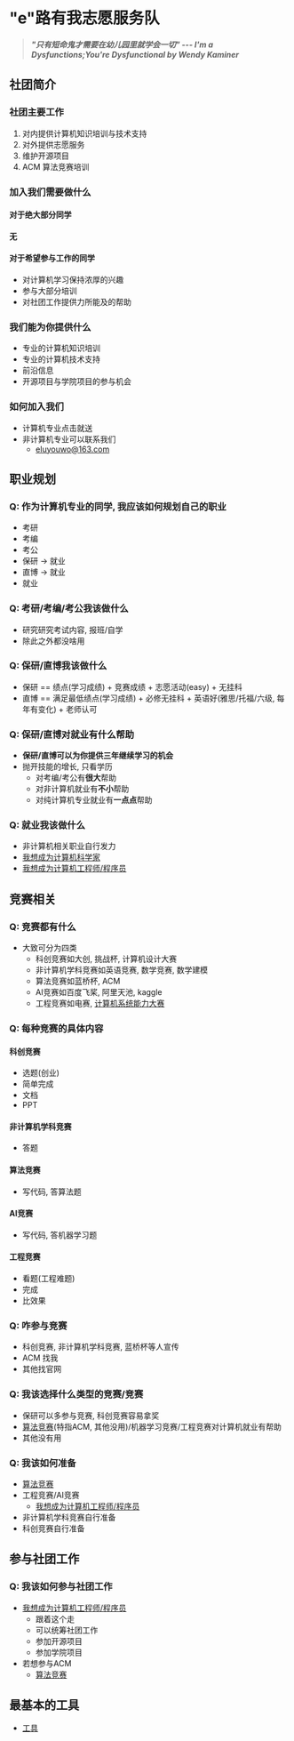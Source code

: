# "e"路有我志愿服务队

> _**"只有短命鬼才需要在幼儿园里就学会一切" --- I'm a Dysfunctions;You're Dysfunctional by Wendy Kaminer**_

## 社团简介

### 社团主要工作

1. 对内提供计算机知识培训与技术支持
2. 对外提供志愿服务
3. 维护开源项目
4. ACM 算法竞赛培训

### 加入我们需要做什么

#### 对于绝大部分同学

**无**

#### 对于希望参与工作的同学

- 对计算机学习保持浓厚的兴趣
- 参与大部分培训
- 对社团工作提供力所能及的帮助

### 我们能为你提供什么

- 专业的计算机知识培训
- 专业的计算机技术支持
- 前沿信息
- 开源项目与学院项目的参与机会

### 如何加入我们

- 计算机专业点击就送
- 非计算机专业可以联系我们
    - <eluyouwo@163.com>

## 职业规划

### Q: 作为计算机专业的同学, 我应该如何规划自己的职业

- 考研
- 考编
- 考公
- 保研 -> 就业
- 直博 -> 就业
- 就业

### Q: 考研/考编/考公我该做什么

- 研究研究考试内容, 报班/自学
- 除此之外都没啥用

### Q: 保研/直博我该做什么

- 保研 == 绩点(学习成绩) + 竞赛成绩 + 志愿活动(easy) + 无挂科
- 直博 == 满足最低绩点(学习成绩) + 必修无挂科 + 英语好(雅思/托福/六级, 每年有变化) + 老师认可

### Q: 保研/直博对就业有什么帮助

- **保研/直博可以为你提供三年继续学习的机会**
- 抛开技能的增长, 只看学历
    - 对考编/考公有**很大**帮助
    - 对非计算机就业有**不小**帮助
    - 对纯计算机专业就业有**一点点**帮助

### Q: 就业我该做什么

- 非计算机相关职业自行发力
- [我想成为计算机科学家](scientist.md)
- [我想成为计算机工程师/程序员](engineer.md)

## 竞赛相关

### Q: 竞赛都有什么

- 大致可分为四类
    - 科创竞赛如大创, 挑战杯, 计算机设计大赛
    - 非计算机学科竞赛如英语竞赛, 数学竞赛, 数学建模
    - 算法竞赛如蓝桥杯, ACM
    - AI竞赛如百度飞桨, 阿里天池, kaggle
    - 工程竞赛如电赛, [计算机系统能力大赛](https://os.educg.net/)

### Q: 每种竞赛的具体内容

#### 科创竞赛

- 选题(创业)
- 简单完成
- 文档
- PPT

#### 非计算机学科竞赛

- 答题

#### 算法竞赛

- 写代码, 答算法题

#### AI竞赛

- 写代码, 答机器学习题

#### 工程竞赛

- 看题(工程难题)
- 完成
- 比效果

### Q: 咋参与竞赛

- 科创竞赛, 非计算机学科竞赛, 蓝桥杯等人宣传
- ACM 找我
- 其他找官网

### Q: 我该选择什么类型的竞赛/竞赛

- 保研可以多参与竞赛, 科创竞赛容易拿奖
- [算法竞赛](algorithm.md)(特指ACM, 其他没用)/机器学习竞赛/工程竞赛对计算机就业有帮助
- 其他没有用

### Q: 我该如何准备

- [算法竞赛](algorithm.md)
- 工程竞赛/AI竞赛
    - [我想成为计算机工程师/程序员](engineer.md)
- 非计算机学科竞赛自行准备
- 科创竞赛自行准备

## 参与社团工作

### Q: 我该如何参与社团工作

- [我想成为计算机工程师/程序员](engineer.md)
    - 跟着这个走
    - 可以统筹社团工作
    - 参加开源项目
    - 参加学院项目
- 若想参与ACM
    - [算法竞赛](algorithm.md)

## 最基本的工具

- [工具](tools.md)
